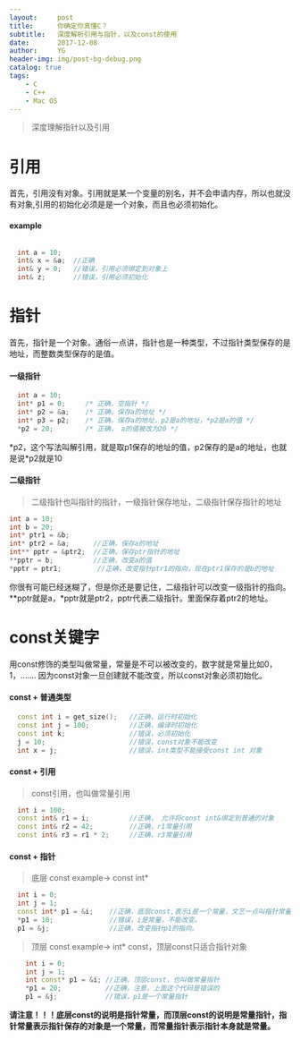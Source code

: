 ```yaml
---
layout:     post
title:      你确定你真懂C？
subtitle:   深度解析引用与指针，以及const的使用
date:       2017-12-08
author:     YG
header-img: img/post-bg-debug.png
catalog: true
tags:
    - C
    - C++
    - Mac OS
---
```

> 深度理解指针以及引用

# 引用
首先，引用没有对象。引用就是某一个变量的别名，并不会申请内存，所以也就没有对象,引用的初始化必须是是一个对象，而且也必须初始化。
#### example

```c++

  int a = 10;
  int& x = &a;  //正确
  int& y = 0;   //错误，引用必须绑定到对象上
  int& z;       //错误，引用必须初始化

```


# 指针

首先，指针是一个对象。通俗一点讲，指针也是一种类型，不过指针类型保存的是地址，而整数类型保存的是值。



#### 一级指针
  ```c
    int a = 10;
    int* p1 = 0;     /* 正确，空指针 */
    int* p2 = &a;    /* 正确，保存a的地址 */
    int* p3 = p2;    /* 正确，保存a的地址，p2是a的地址，*p2是a的值 */
    *p2 = 20;        /* 正确， a的值被改为20 */
  ```
\*p2，这个写法叫解引用，就是取p1保存的地址的值，p2保存的是a的地址，也就是说*p2就是10

#### 二级指针
>二级指针也叫指针的指针，一级指针保存地址，二级指针保存指针的地址

  ```c++
  int a = 10;
  int b = 20;
  int* ptr1 = &b;
  int* ptr2 = &a;      //正确，保存a的地址
  int** pptr = &ptr2;  //正确，保存ptr指针的地址
  **pptr = b;          //正确，改变a的值
  *pptr = ptr1;         //正确，改变指针ptr1的指向，现在ptr1保存的是b的地址
  ```
你很有可能已经迷糊了，但是你还是要记住，二级指针可以改变一级指针的指向。\*\*pptr就是a，\*pptr就是ptr2，pptr代表二级指针。里面保存着ptr2的地址。

# const关键字

用const修饰的类型叫做常量，常量是不可以被改变的，数字就是常量比如0，1，……. 因为const对象一旦创建就不能改变，所以const对象必须初始化。

#### const + 普通类型

  ```c++
    const int i = get_size();   //正确，运行时初始化
    const int j = 100;          //正确，编译时初始化
    const int k;                //错误，必须初始化
    j = 10;                     //错误，const对象不能改变
    int x = j;                  //错误，int类型不能接受const int 对象
  ```

#### const + 引用
  > const引用，也叫做常量引用

  ```c++
    int i = 100;
    const int& r1 = i;          //正确， 允许将const int&绑定到普通的对象
    const int& r2 = 42;         //正确，r1常量引用
    const int& r3 = r1 * 2;     //正确，r3常量引用
  ```

#### const + 指针
>底层 const example-> const int*

  ```c++
    int i = 0;
    int j = 1;
    const int* p1 = &i;    //正确，底层const,表示i是一个常量，文艺一点叫指针常量
    *p1 = 10;              //错误，i是常量，不能改变。
    p1 = &j;               //正确，改变指针p1的指向。
  ```

>顶层 const example-> int* const，顶层const只适合指针对象

  ```c++
      int i = 0;
      int j = 1;
      int const* p1 = &i; //正确，顶层const，也叫做常量指针
      *p1 = 20;           //正确，注意，上面这个代码是错误的
      p1 = &j;            //错误，p1是一个常量指针
  ```

**请注意！！！底层const的说明是指针常量，而顶层const的说明是常量指针，指针常量表示指针保存的对象是一个常量，而常量指针表示指针本身就是常量。**
